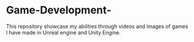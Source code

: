 # Game-Development-
This repository showcase my abilities through videos and images of games I have made in Unreal engine and Unity Engine.
